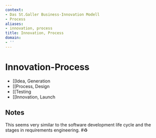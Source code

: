 ```yaml
---
context:
- Das St.Galler Business-Innovation Modell
- Process
aliases:
- innovation, process
title: Innovation, Process
domain:
- ''
---
```


# Innovation-Process

- [[Idea, Generation
- [[Process, Design
- [[Testing
- [[Innovation, Launch

## Notes

This seems very similar to the software development life cycle and the stages in requirements engineering. #♻️
